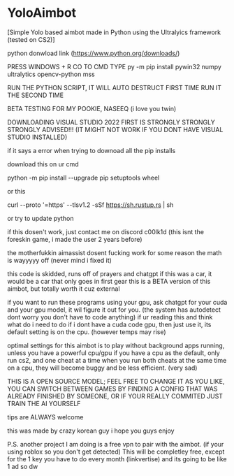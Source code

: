 # YoloAimbot
[Simple Yolo based aimbot made in Python using the Ultralyics framework (tested on CS2)]


python donwload link
(https://www.python.org/downloads/)

PRESS WINDOWS + R
CO TO CMD
TYPE 
py -m pip install pywin32 numpy ultralytics opencv-python mss

RUN THE PYTHON SCRIPT, IT WILL AUTO DESTRUCT FIRST TIME
RUN IT THE SECOND TIME

BETA TESTING FOR MY POOKIE, NASEEQ (i love you twin)


DOWNLOADING VISUAL STUDIO 2022 FIRST IS STRONGLY STRONGLY STRONGLY ADVISED!!! (IT MIGHT NOT WORK IF YOU DONT HAVE VISUAL STUDIO INSTALLED)

if it says a error when trying to downoad all the pip installs 

download this on ur cmd 

python -m pip install --upgrade pip setuptools wheel

or this

curl --proto '=https' --tlsv1.2 -sSf https://sh.rustup.rs | sh

or try to update python 

if this dosen't work, just contact me on discord c00lk1d (this isnt the foreskin game, i made the user 2 years before)



the motherfukkin aimassist dosent fucking work for some reason the math is wayyyyy off
(never mind i fixed it)

this code is skidded, runs off of prayers and chatgpt 
if this was a car, it would be a car that only goes in first gear
this is a BETA version of this aimbot, but totally worth it cuz external






if you want to run these programs using your gpu, ask chatgpt for your cuda and your gpu model, it wil figure it out for you. (the system has autodetect dont worry you don't have to code anything)
if ur reading this and think what do i need to do if i dont have a cuda code gpu, then just use it, its default setting is on the cpu. (however temps may rise)

optimal settings for this aimbot is to play without background apps running, unless you have a powerful cpu/gpu
if you have a cpu as the default, only run cs2, and one cheat at a time
when you run both cheats at the same time on a cpu, they will become buggy and be less efficient. (very sad)


THIS IS A OPEN SOURCE MODEL; FEEL FREE TO CHANGE IT AS YOU LIKE, YOU CAN SWITCH BETWEEN GAMES BY FINDING A CONFIG THAT WAS ALREADY FINISHED BY SOMEONE, OR IF YOUR REALLY COMMITED JUST TRAIN THE AI YOURSELF

tips are ALWAYS welcome

this was made by crazy korean guy i hope you guys enjoy


P.S. 
another project I am doing is a free vpn to pair with the aimbot. (if your using roblox so you don't get detected)
This will be completley free, except for the 1 key you have to do every month (linkvertise) and its going to be like 1 ad so dw





